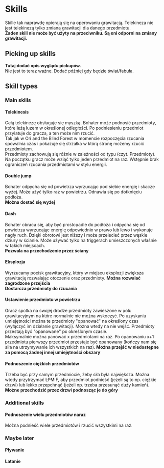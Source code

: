 # Skills

Skille tak naprawdę opierają się na operowaniu grawitacją. Telekineza nie jest telekinezą tylko zmianą grawitacji dla danego przedmiotu.\
**Żaden skill nie może być użyty na przeciwniku. Są oni odporni na zmiany grawitacji.**

## Picking up skills

**Tutaj dodać opis wyglądu pickupów.**\
Nie jest to teraz ważne. Dodać później gdy będzie świat/fabuła.

## Skill types

### Main skills

#### Telekinesis

Całą telekinezę obsługuje się myszką. Bohater może podnosić przedmioty, które leżą luzem w określonej odległości. Po podniesieniu przedmiot przylatuje do gracza, a ten może nim rzucić.\
Tak jak w Ori and the Blind Forest w momencie rozpoczęcia rzucania spowalnia czas i pokazuje się strzałka w którą stronę możemy rzucić przedmiotem.\
Przedmioty zachowują się różnie w zależności od typu (czyt. Przedmioty). Na początku gracz może wziąć tylko jeden przedmiot na raz. Wstępnie brak ograniczeń rzucania przedmiotami w stylu energii.

#### Double jump

Bohater odpycha się od powietrza wyrzucając pod siebie energię i skacze wyżej. Może użyć tylko raz w powietrzu. Odnawia się po dotknięciu podłoża.\
**Można dostać się wyżej**

#### Dash

Bohater obraca się, aby być prostopadle do podłoża i odpycha się od powietrza wyrzucając energię odpowiednio w prawo lub lewo i wykonuje nagły ruch. Dzięki obrotowi jest niższy i może przelecieć przez wąskie dziury w ścianie. Może używać tylko na triggerach umieszczonych właśnie w takich miejscach.\
**Pozwala na przechodzenie przez ściany**

#### Eksplozja

Wyrzucamy pocisk grawitacyjny, który w miejscu eksplozji zwiększa grawitację rozwalając otoczenie oraz przedmioty.
**Można rozwalać zagrodzone przejścia**\
**Dostarcza przedmioty do rzucania**

#### Ustawienie przedmiotu w powietrzu

Gracz spotka na swojej drodze przedmioty zawieszone w polu grawitacyjnym na które normalnie nie można wskoczyć. Po uzyskaniu umiejętności można te przedmioty "opanować" na określony czas (wyłączyć im działanie grawitacji). Można wtedy na nie wejść. Przedmioty przestają być "opanowane" po określonym czasie.\
Maksymalnie można panować x przedmiotami na raz. Po opanowaniu x+1 przedmiotu pierwszy przedmiot przestaje być opanowany (kończy nam się siła na utrzymywanie ich wszystkich na raz).
**Można przejść w niedostępne za pomocą żadnej innej umiejętności obszary**

#### Podnoszenie ciężkich przedmiotów

Trzeba być przy samym przedmiocie, żeby siła była największa. Można wtedy przytrzymać ~~LPM~~ F, aby przedmiot podnieść (jeżeli są to np. ciężkie drzwi) lub lekko przepchnąć (jeżeli np. trzeba przesunąć duży kamień).
**Możne przechodzić przez drzwi podnosząc je do góry**

### Additional skills

#### Podnoszenie wielu przedmiotów naraz

Można podnieść wiele przedmiotów i rzucić wszystkimi na raz.

### Maybe later

#### Pływanie

#### Latanie
